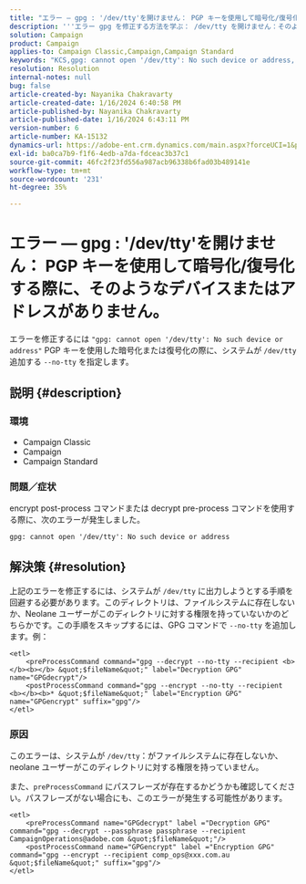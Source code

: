 ```yaml
---
title: "エラー — gpg : '/dev/tty'を開けません： PGP キーを使用して暗号化/復号化する際に、そのようなデバイスまたはアドレスがありません"
description: '''エラー gpg を修正する方法を学ぶ： /dev/tty を開けません：そのようなデバイスやアドレスはありません。 システムが/dev/tty に出力しようとするステップを回避します。'
solution: Campaign
product: Campaign
applies-to: Campaign Classic,Campaign,Campaign Standard
keywords: "KCS,gpg: cannot open '/dev/tty': No such device or address, encrypt post-process command, decrypt pre-process command"
resolution: Resolution
internal-notes: null
bug: false
article-created-by: Nayanika Chakravarty
article-created-date: 1/16/2024 6:40:58 PM
article-published-by: Nayanika Chakravarty
article-published-date: 1/16/2024 6:43:11 PM
version-number: 6
article-number: KA-15132
dynamics-url: https://adobe-ent.crm.dynamics.com/main.aspx?forceUCI=1&pagetype=entityrecord&etn=knowledgearticle&id=3fdbbbc8-9eb4-ee11-a569-6045bd006a22
exl-id: ba0ca7b9-f1f6-4edb-a7da-fdceac3b37c1
source-git-commit: 46fc2f23fd556a987acb96338b6fad03b489141e
workflow-type: tm+mt
source-wordcount: '231'
ht-degree: 35%

---
```


# エラー — gpg : &#39;/dev/tty&#39;を開けません： PGP キーを使用して暗号化/復号化する際に、そのようなデバイスまたはアドレスがありません。


エラーを修正するには `"gpg: cannot open '/dev/tty': No such device or address"` PGP キーを使用した暗号化または復号化の際に、システムが `/dev/tty` 追加する `--no-tty`  を指定します。

## 説明 {#description}


### <b>環境</b>

- Campaign Classic
- Campaign
- Campaign Standard




### <b>問題／症状</b>

encrypt post-process コマンドまたは decrypt pre-process コマンドを使用する際に、次のエラーが発生しました。


```
gpg: cannot open '/dev/tty': No such device or address
```





## 解決策 {#resolution}


上記のエラーを修正するには、システムが `/dev/tty` に出力しようとする手順を回避する必要があります。このディレクトリは、ファイルシステムに存在しないか、Neolane ユーザーがこのディレクトリに対する権限を持っていないかのどちらかです。この手順をスキップするには、GPG コマンドで `--no-tty` を追加します。例：


```
<etl>
    <preProcessCommand command="gpg --decrypt --no-tty --recipient <b></b><b></b> &quot;$fileName&quot;" label="Decryption GPG" name="GPGdecrypt"/>
    <postProcessCommand command="gpg --encrypt --no-tty --recipient <b></b><b>* &quot;$fileName&quot;" label="Encryption GPG" name="GPGencrypt" suffix="gpg"/>
</etl>
```


### 原因

このエラーは、システムが `/dev/tty`：がファイルシステムに存在しないか、neolane ユーザーがこのディレクトリに対する権限を持っていません。

また、`preProcessCommand` にパスフレーズが存在するかどうかも確認してください。パスフレーズがない場合にも、このエラーが発生する可能性があります。


```
<etl>
    <preProcessCommand name="GPGdecrypt" label ="Decryption GPG" command="gpg --decrypt --passphrase passphrase --recipient CampaignOperations@adobe.com &quot;$fileName&quot;"/>
    <postProcessCommand name="GPGencrypt" label ="Encryption GPG" command="gpg --encrypt --recipient comp_ops@xxx.com.au &quot;$fileName&quot;" suffix="gpg"/>
</etl>
```

